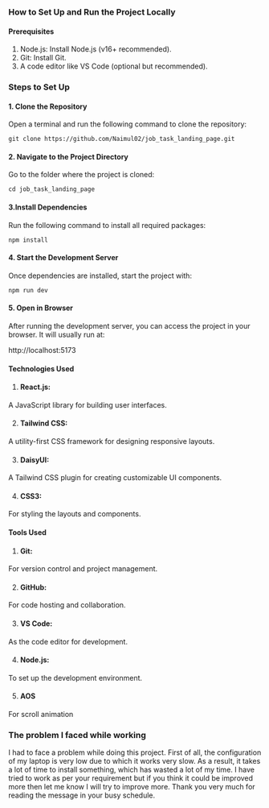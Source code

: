 ### How to Set Up and Run the Project Locally
#### Prerequisites
1. Node.js: Install Node.js (v16+ recommended).
2. Git: Install Git.
3. A code editor like VS Code (optional but recommended).
### Steps to Set Up
#### 1. Clone the Repository
Open a terminal and run the following command to clone the repository:

```git clone https://github.com/Naimul02/job_task_landing_page.git```
#### 2. Navigate to the Project Directory
Go to the folder where the project is cloned:

```cd job_task_landing_page```

#### 3.Install Dependencies
Run the following command to install all required packages:

```npm install```

#### 4. Start the Development Server
Once dependencies are installed, start the project with:

```npm run dev```

#### 5. Open in Browser
After running the development server, you can access the project in your browser. It will usually run at:

http://localhost:5173

#### Technologies Used
1. #### React.js:
A JavaScript library for building user interfaces.

2. #### Tailwind CSS:
A utility-first CSS framework for designing responsive layouts.

3. #### DaisyUI:
A Tailwind CSS plugin for creating customizable UI components.

4. #### CSS3:
For styling the layouts and components.

#### Tools Used
1. #### Git:
For version control and project management.
   
2. #### GitHub:
For code hosting and collaboration.
   
3. #### VS Code:
As the code editor for development.
   
4. #### Node.js:
To set up the development environment.
   
5. #### AOS
For scroll animation

### The problem I faced while working

I had to face a problem while doing this project.  First of all, the configuration of my laptop is very low due to which it works very slow.  As a result, it takes a lot of time to install something, which has wasted a lot of my time.  I have tried to work as per your requirement but if you think it could be improved more then let me know I will try to improve more.  Thank you very much for reading the message in your busy schedule.
